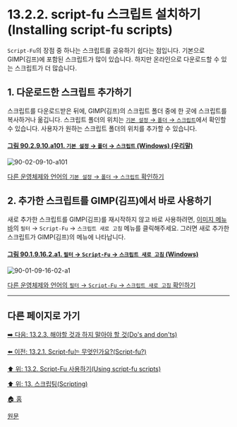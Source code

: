 # 13.2.2. script-fu 스크립트 설치하기(Installing script-fu scripts)
`Script-Fu`의 장점 중 하나는 스크립트를 공유하기 쉽다는 점입니다. 기본으로 GIMP(김프)에 포함된 스크립트가 많이 있습니다. 하지만 온라인으로 다운로드할 수 있는 스크립트가 더 많습니다.

## 1. 다운로드한 스크립트 추가하기
스크립트를 다운로드받은 뒤에, GIMP(김프)의 스크립트 폴더 중에 한 곳에 스크립트를 복사하거나 옮깁니다. 스크립트 폴더의 위치는 [`기본 설정` → `폴더` → `스크립트`](./12-01-25-data-folders.md)에서 확인할 수 있습니다. 사용자가 원하는 스크립트 폴더의 위치를 추가할 수 있습니다.

<a id="90-02-09-10-a101"></a>

#### [그림 90.2.9.10.a101. `기본 설정` → `폴더` → `스크립트` (Windows) (우리말)](./90-02-09-10-scripts.md#90-02-09-10-a101)
![90-02-09-10-a101](https://github.com/wonder13662/gimp/assets/15767104/4d83223a-ed07-44eb-ba97-a50fb110aa84)

[다른 운영체제와 언어의 `기본 설정` → `폴더` → `스크립트` 확인하기](./90-02-09-10-scripts.md#90-02-09-10-a102)

## 2. 추가한 스크립트를 GIMP(김프)에서 바로 사용하기
새로 추가한 스크립트를 GIMP(김프)를 재시작하지 않고 바로 사용하려면, [이미지 메뉴 바](./03-02-04-02-image-menu.md)의 `필터` → `Script-Fu` → `스크립트 새로 고침` 메뉴를 클릭해주세요. 그러면 새로 추가한 스크립트가 GIMP(김프)의 메뉴에 나타납니다.

<a id="90-01-09-16-02-a1"></a>

#### [그림 90.1.9.16.2.a1. `필터` → `Script-Fu` → `스크립트 새로 고침` (Windows)](./90-01-09-16-02-refresh_scripts.md#90-01-09-16-02-a1)
![90-01-09-16-02-a1](https://github.com/wonder13662/gimp/assets/15767104/7acc7e38-7cbc-449d-bd21-de2b19c10d9a)

[다른 운영체제와 언어의 `필터` → `Script-Fu` → `스크립트 새로 고침` 확인하기](./90-01-09-16-02-refresh_scripts.md#90-01-09-16-02-a2)

***

## 다른 페이지로 가기

[➡️ 다음: 13.2.3. 해야할 것과 하지 말아야 할 것(Do's and don'ts)](./13-02-03-do-s-and-don-ts.md)

[⬅️ 이전: 13.2.1. Script-fu는 무엇인가요?(Script-fu?)](./13-02-01-script-fu.md)

[⬆️ 위: 13.2. Script-Fu 사용하기(Using script-fu scripts)](./13-02-00-using-script-fu-scripts.md)

[⬆️ 위: 13. 스크립팅(Scripting)](./13-00-scripting.md)

[🏠 홈](./00-home.md)

[원문](https://docs.gimp.org/2.10/ko/install-script-fu.html)
